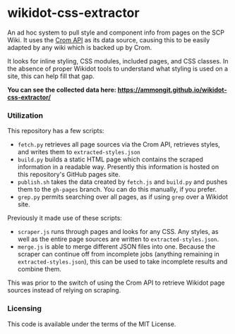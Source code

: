 # wikidot-css-extractor

An ad hoc system to pull style and component info from pages on the SCP Wiki. It uses the [Crom API](https://api.crom.avn.sh/) as its data source, causing this to be easily adapted by any wiki which is backed up by Crom.

It looks for inline styling, CSS modules, included pages, and CSS classes. In the absence of proper Wikidot tools to understand what styling is used on a site, this can help fill that gap.

**You can see the collected data here: https://ammongit.github.io/wikidot-css-extractor/**

### Utilization

This repository has a few scripts:

* `fetch.py` retrieves all page sources via the Crom API, retrieves styles, and writes them to `extracted-styles.json`
* `build.py` builds a static HTML page which contains the scraped information in a readable way. Presently this information is hosted on this repository's GitHub pages site.
* `publish.sh` takes the data created by `fetch.js` and `build.py` and pushes them to the `gh-pages` branch. You can do this manually, if you prefer.
* `grep.py` permits searching over all pages, as if using `grep` over a Wikidot site.

Previously it made use of these scripts:

* `scraper.js` runs through pages and looks for any CSS. Any styles, as well as the entire page sources are written to `extracted-styles.json`.
* `merge.js` is able to merge different JSON files into one. Because the scraper can continue off from incomplete jobs (anything remaining in `extracted-styles.json`), this can be used to take incomplete results and combine them.

This was prior to the switch of using the Crom API to retrieve Wikidot page sources instead of relying on scraping.

### Licensing

This code is available under the terms of the MIT License.
